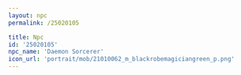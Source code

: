 ```yaml
---
layout: npc
permalink: /25020105

title: Npc
id: '25020105'
npc_name: 'Daemon Sorcerer'
icon_url: 'portrait/mob/21010062_m_blackrobemagiciangreen_p.png'
---
```

